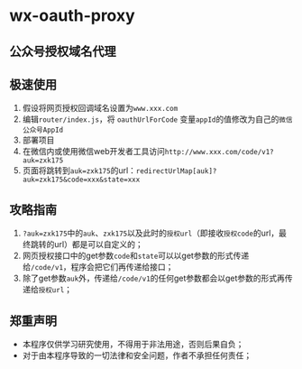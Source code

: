 # wx-oauth-proxy

## 公众号授权域名代理

## 极速使用
1. 假设将网页授权回调域名设置为`www.xxx.com`
2. 编辑`router/index.js`，将 `oauthUrlForCode` 变量`appId`的值修改为自己的`微信公众号AppId`
3. 部署项目
4. 在微信内或使用微信web开发者工具访问`http://www.xxx.com/code/v1?auk=zxk175`
5. 页面将跳转到`auk=zxk175`的url：`redirectUrlMap[auk]?auk=zxk175&code=xxx&state=xxx`

## 攻略指南
1. `?auk=zxk175`中的`auk`、`zxk175`以及此时的`授权url`（即接收`授权code`的url，最终跳转的url）都是可以自定义的；
2. 网页授权接口中的get参数`code`和`state`可以以get参数的形式传递给`/code/v1`，程序会把它们再传递给接口；
3. 除了get参数`auk`外，传递给`/code/v1`的任何get参数都会以get参数的形式再传递给`授权url`；

## 郑重声明
* 本程序仅供学习研究使用，不得用于非法用途，否则后果自负；
* 对于由本程序导致的一切法律和安全问题，作者不承担任何责任；
